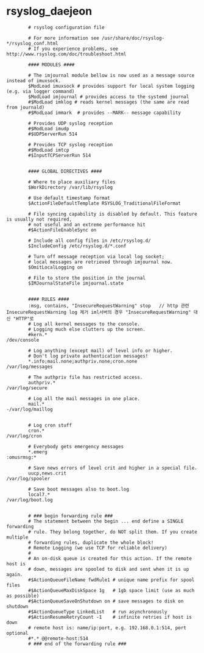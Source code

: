# rsyslog_daejeon
            # rsyslog configuration file

            # For more information see /usr/share/doc/rsyslog-*/rsyslog_conf.html
            # If you experience problems, see http://www.rsyslog.com/doc/troubleshoot.html

            #### MODULES ####

            # The imjournal module bellow is now used as a message source instead of imuxsock.
            $ModLoad imuxsock # provides support for local system logging (e.g. via logger command)
            $ModLoad imjournal # provides access to the systemd journal
            #$ModLoad imklog # reads kernel messages (the same are read from journald)
            #$ModLoad immark  # provides --MARK-- message capability

            # Provides UDP syslog reception
            #$ModLoad imudp
            #$UDPServerRun 514

            # Provides TCP syslog reception
            #$ModLoad imtcp
            #$InputTCPServerRun 514


            #### GLOBAL DIRECTIVES ####

            # Where to place auxiliary files
            $WorkDirectory /var/lib/rsyslog

            # Use default timestamp format
            $ActionFileDefaultTemplate RSYSLOG_TraditionalFileFormat

            # File syncing capability is disabled by default. This feature is usually not required,
            # not useful and an extreme performance hit
            #$ActionFileEnableSync on

            # Include all config files in /etc/rsyslog.d/
            $IncludeConfig /etc/rsyslog.d/*.conf

            # Turn off message reception via local log socket;
            # local messages are retrieved through imjournal now.
            $OmitLocalLogging on

            # File to store the position in the journal
            $IMJournalStateFile imjournal.state


            #### RULES ####
            :msg, contains, "InsecureRequestWarning" stop   // http 관련 InsecureRequestWarning log 제거 iml서버의 경우 "InsecureRequestWarning" 대신 "HTTP"로 
            # Log all kernel messages to the console.
            # Logging much else clutters up the screen.
            #kern.*                                                 /dev/console

            # Log anything (except mail) of level info or higher.
            # Don't log private authentication messages!
            *.info;mail.none;authpriv.none;cron.none                /var/log/messages

            # The authpriv file has restricted access.
            authpriv.*                                              /var/log/secure

            # Log all the mail messages in one place.
            mail.*                                                  -/var/log/maillog


            # Log cron stuff
            cron.*                                                  /var/log/cron

            # Everybody gets emergency messages
            *.emerg                                                 :omusrmsg:*

            # Save news errors of level crit and higher in a special file.
            uucp,news.crit                                          /var/log/spooler

            # Save boot messages also to boot.log
            local7.*                                                /var/log/boot.log


            # ### begin forwarding rule ###
            # The statement between the begin ... end define a SINGLE forwarding
            # rule. They belong together, do NOT split them. If you create multiple
            # forwarding rules, duplicate the whole block!
            # Remote Logging (we use TCP for reliable delivery)
            #
            # An on-disk queue is created for this action. If the remote host is
            # down, messages are spooled to disk and sent when it is up again.
            #$ActionQueueFileName fwdRule1 # unique name prefix for spool files
            #$ActionQueueMaxDiskSpace 1g   # 1gb space limit (use as much as possible)
            #$ActionQueueSaveOnShutdown on # save messages to disk on shutdown
            #$ActionQueueType LinkedList   # run asynchronously
            #$ActionResumeRetryCount -1    # infinite retries if host is down
            # remote host is: name/ip:port, e.g. 192.168.0.1:514, port optional
            #*.* @@remote-host:514
            # ### end of the forwarding rule ###

